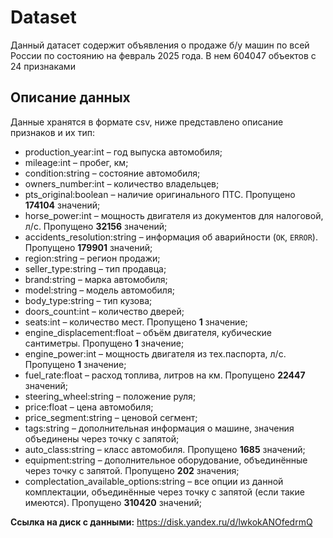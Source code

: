 # Dataset
Данный датасет содержит объявления о продаже б/у машин по всей России по состоянию на февраль 2025 года. В нем 604047 объектов с 24 признаками
## Описание данных
Данные хранятся в формате csv, ниже представлено описание признаков и их тип:  
* production_year:int – год выпуска автомобиля;
* mileage:int – пробег, км;
* condition:string – состояние автомобиля;
* owners_number:int – количество владельцев;
* pts_original:boolean – наличие оригинального ПТС. Пропущено **174104** значений;
* horse_power:int – мощность двигателя из документов для налоговой, л/с. Пропущено **32156** значений;
* accidents_resolution:string – информация об аварийности (`OK`, `ERROR`). Пропущено **179901** значений;
* region:string – регион продажи;
* seller_type:string – тип продавца;
* brand:string – марка автомобиля;
* model:string – модель автомобиля;
* body_type:string – тип кузова;
* doors_count:int – количество дверей;
* seats:int – количество мест. Пропущено **1** значение;
* engine_displacement:float – объём двигателя, кубические сантиметры. Пропущено **1** значение;
* engine_power:int – мощность двигателя из тех.паспорта, л/с. Пропущено **1** значение;
* fuel_rate:float – расход топлива, литров на км. Пропущено **22447** значений;
* steering_wheel:string – положение руля;
* price:float – цена автомобиля;
* price_segment:string – ценовой сегмент;
* tags:string – дополнительная информация о машине, значения объединены через точку с запятой;
* auto_class:string – класс автомобиля. Пропущено **1685** значений;
* equipment:string – дополнительное оборудование, объединённые через точку с запятой. Пропущено **202** значения;
* complectation_available_options:string – все опции из данной комплектации, объединённые через точку с запятой (если такие имеются). Пропущено **310420** значений;

**Ссылка на диск с данными:** https://disk.yandex.ru/d/lwkokANOfedrmQ
